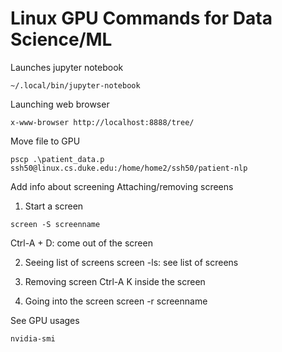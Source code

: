 # Linux GPU Commands for Data Science/ML

Launches jupyter notebook

```
~/.local/bin/jupyter-notebook
```

Launching web browser 
```
x-www-browser http://localhost:8888/tree/
```




Move file to GPU 
```
pscp .\patient_data.p ssh50@linux.cs.duke.edu:/home/home2/ssh50/patient-nlp
```
Add info about screening 
Attaching/removing screens 


1. Start a screen 
```
screen -S screenname
```
Ctrl-A + D: come out of the screen


2. Seeing list of screens 
screen -ls: see list of screens 


3. Removing screen
Ctrl-A K inside the screen 

4. Going into the screen
screen -r screenname 




See GPU usages 
```
nvidia-smi
```
